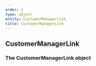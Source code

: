 ```yaml
---
order: 1
type: object
entity: CustomerManagerLink 
title: CustomerManagerLink 
---
```


## CustomerManagerLink 
### The CustomerManagerLink object

